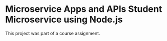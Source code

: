 Microservice Apps and APIs
Student Microservice using Node.js
============================
This project was part of a course assignment.


